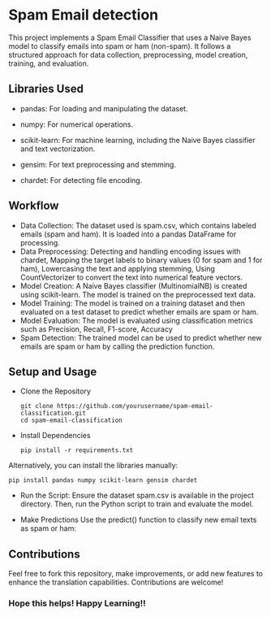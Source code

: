 # Spam Email detection

This project implements a Spam Email Classifier that uses a Naive Bayes model to classify emails into spam or ham (non-spam). It follows a structured approach for data collection, preprocessing, model creation, training, and evaluation.

## Libraries Used
- pandas: For loading and manipulating the dataset.

- numpy: For numerical operations.

- scikit-learn: For machine learning, including the Naive Bayes classifier and text vectorization.

- gensim: For text preprocessing and stemming.

- chardet: For detecting file encoding.

## Workflow
- Data Collection: The dataset used is spam.csv, which contains labeled emails (spam and ham). It is loaded into a pandas DataFrame for processing.
- Data Preprocessing:
Detecting and handling encoding issues with chardet, Mapping the target labels to binary values (0 for spam and 1 for ham), Lowercasing the text and applying stemming, Using CountVectorizer to convert the text into numerical feature vectors.
- Model Creation: A Naive Bayes classifier (MultinomialNB) is created using scikit-learn. The model is trained on the preprocessed text data.
- Model Training: The model is trained on a training dataset and then evaluated on a test dataset to predict whether emails are spam or ham.
- Model Evaluation: The model is evaluated using classification metrics such as Precision, Recall, F1-score, Accuracy
- Spam Detection: The trained model can be used to predict whether new emails are spam or ham by calling the prediction function.

## Setup and Usage
- Clone the Repository

      git clone https://github.com/yourusername/spam-email-classification.git
      cd spam-email-classification
- Install Dependencies

      pip install -r requirements.txt

Alternatively, you can install the libraries manually:

    pip install pandas numpy scikit-learn gensim chardet
- Run the Script: Ensure the dataset spam.csv is available in the project directory. Then, run the Python script to train and evaluate the model.

- Make Predictions Use the predict() function to classify new email texts as spam or ham:
## Contributions
Feel free to fork this repository, make improvements, or add new features to enhance the translation capabilities. Contributions are welcome!
### Hope this helps! Happy Learning!!
